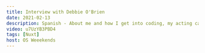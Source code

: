 ```yaml
---
title: Interview with Debbie O'Brien
date: 2021-02-13
description: Spanish - About me and how I get into coding, my acting career and so many more questions with lots of fun answers.
video: u7UzYB3PBD4
tags: [Nuxt]
host: OS Weeekends
---
```

